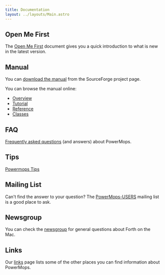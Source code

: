 ```yaml
---
title: Documentation
layout: ../layouts/Main.astro
---
```


## Open Me First

The [Open Me First](/pmops/OpenMeFirst) document gives you a quick
introduction to what is new in the latest version.

## Manual

You can [download the
manual](http://sourceforge.net/project/showfiles.php?group_id=152075)
from the SourceForge project page.

You can browse the manual online:

- [Overview](/pmops/overview)
- [Tutorial](/pmops/tutorial)
- [Reference](/pmops/reference)
- [Classes](/pmops/classes)

## FAQ

[Frequently asked questions](/pmops/FAQ) (and answers) about PowerMops.

## Tips

[Powermops Tips](/pmops/tips)

## Mailing List

Can't find the answer to your question? The
[PowerMops-USERS](https://sourceforge.net/p/powermops/mailman/powermops-users/)
mailing list is a good place to ask.

## Newsgroup

You can check the [newsgroup](news://comp.lang.forth.mac) for general
questions about Forth on the Mac.

## Links

Our [links](/pmops/Links) page lists some of the other places you
can find information about PowerMops.
